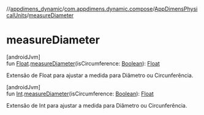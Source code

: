 //[appdimens_dynamic](../../../index.md)/[com.appdimens.dynamic.compose](../index.md)/[AppDimensPhysicalUnits](index.md)/[measureDiameter](measure-diameter.md)

# measureDiameter

[androidJvm]\
fun [Float](https://kotlinlang.org/api/core/kotlin-stdlib/kotlin/-float/index.html).[measureDiameter](measure-diameter.md)(isCircumference: [Boolean](https://kotlinlang.org/api/core/kotlin-stdlib/kotlin/-boolean/index.html)): [Float](https://kotlinlang.org/api/core/kotlin-stdlib/kotlin/-float/index.html)

Extensão de Float para ajustar a medida para Diâmetro ou Circunferência.

[androidJvm]\
fun [Int](https://kotlinlang.org/api/core/kotlin-stdlib/kotlin/-int/index.html).[measureDiameter](measure-diameter.md)(isCircumference: [Boolean](https://kotlinlang.org/api/core/kotlin-stdlib/kotlin/-boolean/index.html)): [Float](https://kotlinlang.org/api/core/kotlin-stdlib/kotlin/-float/index.html)

Extensão de Int para ajustar a medida para Diâmetro ou Circunferência.